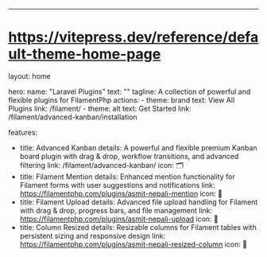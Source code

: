 ---
# https://vitepress.dev/reference/default-theme-home-page
layout: home

hero:
  name: "Laravel Plugins"
  text: ""
  tagline: A collection of powerful and flexible plugins for FilamentPhp
  actions:
    - theme: brand
      text: View All Plugins
      link: /filament/
    - theme: alt
      text: Get Started
      link: /filament/advanced-kanban/installation
  

features:
  - title: Advanced Kanban
    details: A powerful and flexible premium Kanban board plugin with drag & drop, workflow transitions, and advanced filtering
    link: /filament/advanced-kanban/
    icon: 🗂️
  - title: Filament Mention
    details: Enhanced mention functionality for Filament forms with user suggestions and notifications
    link: https://filamentphp.com/plugins/asmit-nepali-mention
    icon: 💬
  - title: Filament Upload
    details: Advanced file upload handling for Filament with drag & drop, progress bars, and file management
    link: https://filamentphp.com/plugins/asmit-nepali-upload
    icon: 📁
  - title: Column Resized
    details: Resizable columns for Filament tables with persistent sizing and responsive design
    link: https://filamentphp.com/plugins/asmit-nepali-resized-column
    icon: 📏